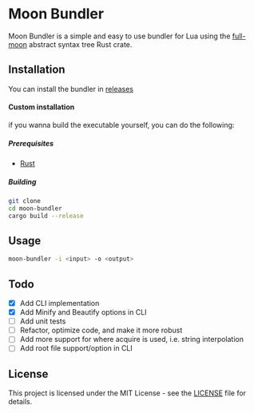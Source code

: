 # Moon Bundler

Moon Bundler is a simple and easy to use bundler for Lua using the [full-moon](https://github.com/Kampfkarren/full-moon) abstract syntax tree Rust crate.

## Installation

You can install the bundler in [releases](https://github.com/kaorlol/moon-bundler/releases/latest)

#### Custom installation

if you wanna build the executable yourself, you can do the following:

##### Prerequisites

-   [Rust](https://www.rust-lang.org/tools/install)

##### Building

```sh
git clone
cd moon-bundler
cargo build --release
```

## Usage

```sh
moon-bundler -i <input> -o <output>
```

## Todo
- [x] Add CLI implementation
- [x] Add Minify and Beautify options in CLI
- [ ] Add unit tests
- [ ] Refactor, optimize code, and make it more robust
- [ ] Add more support for where acquire is used, i.e. string interpolation
- [ ] Add root file support/option in CLI

## License

This project is licensed under the MIT License - see the [LICENSE](LICENSE) file for details.
